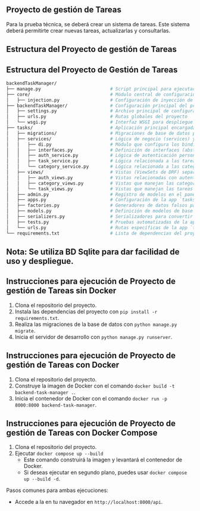 ## Proyecto de gestión de Tareas
Para la prueba técnica, se deberá crear un sistema de tareas. 
Este sistema deberá permitirte crear nuevas tareas, actualizarlas y consultarlas.

## Estructura del Proyecto de gestión de Tareas
## Estructura del Proyecto de Gestión de Tareas

```bash
backendTaskManager/
├── manage.py                          # Script principal para ejecutar comandos de Django (migraciones, servidor, etc.)
├── core/                              # Módulo central de configuraciones compartidas
│   ├── injection.py                   # Configuración de inyección de dependencias (DI) para toda la aplicación
├── backendTaskManager/                # Configuración principal del proyecto Django
│   ├── settings.py                    # Archivo principal de configuración del proyecto (DB, apps, middleware, etc.)
│   ├── urls.py                        # Rutas globales del proyecto
│   └── wsgi.py                        # Interfaz WSGI para despliegue en servidores (como Gunicorn)
├── tasks/                             # Aplicación principal encargada de la gestión de tareas y categorías
│   ├── migrations/                    # Migraciones de base de datos para el modelo `tasks`
│   ├── services/                      # Lógica de negocio (services) y definición de interfaces
│   │   ├── di.py                      # Módulo que configura los bindings para la inyección de dependencias
│   │   ├── interfaces.py              # Definición de interfaces (abstracciones) para servicios
│   │   ├── auth_service.py            # Lógica de autenticación personalizada (si aplica)
│   │   ├── task_service.py            # Lógica relacionada a las tareas (crear, completar, listar, etc.)
│   │   └── category_service.py        # Lógica relacionada a las categorías de tareas
│   ├── views/                         # Vistas (ViewSets de DRF) separadas por funcionalidad
│   │   ├── auth_views.py              # Vistas relacionadas con autenticación (login, logout, etc.)
│   │   ├── category_views.py          # Vistas que manejan las categorías
│   │   └── task_views.py              # Vistas que manejan las tareas
│   ├── admin.py                       # Registro de modelos en el panel de administración de Django
│   ├── apps.py                        # Configuración de la app `tasks` (nombre, etc.)
│   ├── factories.py                   # Generadores de datos falsos para pruebas o desarrollo
│   ├── models.py                      # Definición de modelos de base de datos (Task, Category, etc.)
│   ├── serializers.py                 # Serializadores para convertir modelos a JSON y viceversa
│   ├── tests.py                       # Pruebas automatizadas de la aplicación
│   └── urls.py                        # Rutas específicas de la app `tasks`
└── requirements.txt                   # Lista de dependencias del proyecto para instalar con pip
```

## Nota: Se utiliza BD Sqlite para dar facilidad de uso y despliegue.

## Instrucciones para ejecución de Proyecto de gestión de Tareas sin Docker
1. Clona el repositorio del proyecto.
2. Instala las dependencias del proyecto con `pip install -r requirements.txt`.
3. Realiza las migraciones de la base de datos con `python manage.py migrate`.
4. Inicia el servidor de desarrollo con `python manage.py runserver`.

## Instrucciones para ejecución de Proyecto de gestión de Tareas con Docker
1. Clona el repositorio del proyecto.
2. Construye la imagen de Docker con el comando `docker build -t backend-task-manager .`.
3. Inicia el contenedor de Docker con el comando `docker run -p 8000:8000 backend-task-manager`.

## Instrucciones para ejecución de Proyecto de gestión de Tareas con Docker Compose
1. Clona el repositorio del proyecto.
2. Ejecutar  `docker compose up --build`
   - Este comando construirá la imagen y levantará el contenedor de Docker.
   - Si deseas ejecutar en segundo plano, puedes usar `docker compose up --build -d`.

Pasos comunes para ambas ejecuciones:

* Accede a la  en tu navegador en `http://localhost:8000/api`.